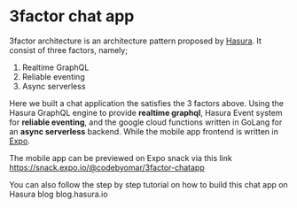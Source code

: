 # 3factor chat app

3factor architecture is an architecture pattern proposed by [Hasura](http://hasura.io). It consist of three factors, namely;

1. Realtime GraphQL
2. Reliable eventing
3. Async serverless

Here we built a chat application the satisfies the 3 factors above. Using the Hasura GraphQL engine to provide **realtime graphql**, Hasura Event system for **reliable eventing**, and the google cloud functions written in GoLang for an **async serverless** backend. While the mobile app frontend is written in [Expo](http://expo.io).

The mobile app can be previewed on Expo snack via this link https://snack.expo.io/@codebyomar/3factor-chatapp

You can also follow the step by step tutorial on how to build this chat app on Hasura blog blog.hasura.io